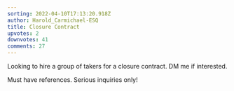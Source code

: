 ```yaml
---
sorting: 2022-04-10T17:13:20.918Z
author: Harold_Carmichael-ESQ
title: Closure Contract
upvotes: 2
downvotes: 41
comments: 27
---
```

Looking to hire a group of takers for a closure contract. DM me if interested.

Must have references. Serious inquiries only!